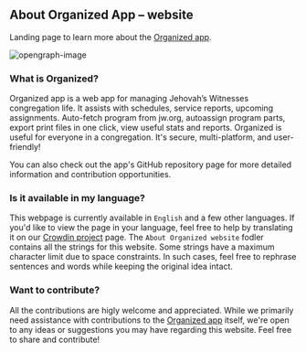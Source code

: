 ## About Organized App – website

Landing page to learn more about the [Organized app](https://github.com/sws2apps/organized-app).

![opengraph-image](https://github.com/sws2apps/organized-about/assets/80993061/33b44e86-83a1-4062-baa4-e4e1c9f6225c)

### What is Organized?

Organized app is a web app for managing Jehovah’s Witnesses congregation life. It assists with schedules, service reports, upcoming assignments. Auto-fetch program from jw.org, autoassign program parts, export print files in one click, view useful stats and reports. Organized is useful for everyone in a congregation. It's secure, multi-platform, and user-friendly!

You can also check out the app's GitHub repository page for more detailed information and contribution opportunities.

### Is it available in my language?

This webpage is currently available in `English` and a few other languages. If you'd like to view the page in your language, feel free to help by translating it on our [Crowdin project](https://crowdin.com/project/organized) page. The `About Organized website` fodler contains all the strings for this website. Some strings have a maximum character limit due to space constraints. In such cases, feel free to rephrase sentences and words while keeping the original idea intact.

### Want to contribute?
All the contributions are higly welcome and appreciated. While we primarily need assistance with contributions to the [Organized app](https://github.com/sws2apps/organized-app) itself, we're open to any ideas or suggestions you may have regarding this website. Feel free to share and contribute!
